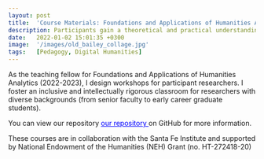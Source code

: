 ```yaml
---
layout: post
title:  'Course Materials: Foundations and Applications of Humanities Analytics'
description: Participants gain a theoretical and practical understanding of text analysis methods, and learn how to extract content and derive meaning from digital sources, enabling new humanities scholarship. These courses are in collaboration with the Santa Fe Institute and supported by National Endowment of the Humanities (NEH) Grant (no. HT-272418-20).
date:   2022-01-02 15:01:35 +0300
image:  '/images/old_bailey_collage.jpg'
tags:   [Pedagogy, Digital Humanities]
---
```

As the teaching fellow for Foundations and Applications of Humanities Analytics (2022-2023), I design workshops for participant researchers. I foster an inclusive and intellectually rigorous classroom for researchers with diverse backgrounds (from senior faculty to early career graduate students). 

You can view our repository <a href="https://github.com/stephbuon/faha" style="color: blue"> our repository </a> on GitHub for more information.  

These courses are in collaboration with the Santa Fe Institute and supported by National Endowment of the Humanities (NEH) Grant (no. HT-272418-20)
